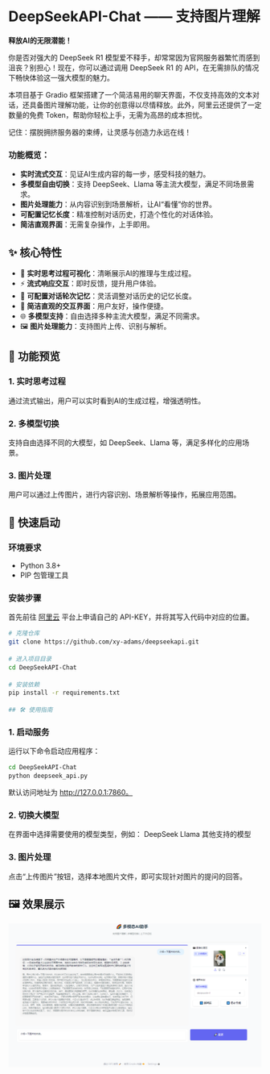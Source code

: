 # DeepSeekAPI-Chat —— 支持图片理解

**释放AI的无限潜能！**

你是否对强大的 DeepSeek R1 模型爱不释手，却常常因为官网服务器繁忙而感到沮丧？别担心！现在，你可以通过调用 DeepSeek R1 的 API，在无需排队的情况下畅快体验这一强大模型的魅力。

本项目基于 Gradio 框架搭建了一个简洁易用的聊天界面，不仅支持高效的文本对话，还具备图片理解功能，让你的创意得以尽情释放。此外，阿里云还提供了一定数量的免费 Token，帮助你轻松上手，无需为高昂的成本担忧。

记住：摆脱拥挤服务器的束缚，让灵感与创造力永远在线！

### 功能概览：
- **实时流式交互**：见证AI生成内容的每一步，感受科技的魅力。
- **多模型自由切换**：支持 DeepSeek、Llama 等主流大模型，满足不同场景需求。
- **图片处理能力**：从内容识别到场景解析，让AI“看懂”你的世界。
- **可配置记忆长度**：精准控制对话历史，打造个性化的对话体验。
- **简洁直观界面**：无需复杂操作，上手即用。


## ✨ 核心特性

- 🧠 **实时思考过程可视化**：清晰展示AI的推理与生成过程。
- ⚡ **流式响应交互**：即时反馈，提升用户体验。
- 🔄 **可配置对话轮次记忆**：灵活调整对话历史的记忆长度。
- 🎨 **简洁直观的交互界面**：用户友好，操作便捷。
- 🌐 **多模型支持**：自由选择多种主流大模型，满足不同需求。
- 🖼️ **图片处理能力**：支持图片上传、识别与解析。

## 📸 功能预览

### 1. 实时思考过程
通过流式输出，用户可以实时看到AI的生成过程，增强透明性。

### 2. 多模型切换
支持自由选择不同的大模型，如 DeepSeek、Llama 等，满足多样化的应用场景。

### 3. 图片处理
用户可以通过上传图片，进行内容识别、场景解析等操作，拓展应用范围。

## 🚀 快速启动

### 环境要求
- Python 3.8+
- PIP 包管理工具

### 安装步骤
首先前往 [阿里云](https://account.aliyun.com/) 平台上申请自己的 API-KEY，并将其写入代码中对应的位置。

```bash
# 克隆仓库
git clone https://github.com/xy-adams/deepseekapi.git

# 进入项目目录
cd DeepSeekAPI-Chat

# 安装依赖
pip install -r requirements.txt

## 🛠 使用指南
```

### 1. 启动服务
运行以下命令启动应用程序：

```bash
cd DeepSeekAPI-Chat
python deepseek_api.py
```

默认访问地址为 http://127.0.0.1:7860。

### 2. 切换大模型
在界面中选择需要使用的模型类型，例如：
DeepSeek
Llama
其他支持的模型

### 3. 图片处理
点击“上传图片”按钮，选择本地图片文件，即可实现针对图片的提问的回答。

## 🖼️ 效果展示
![alt text](image.png)